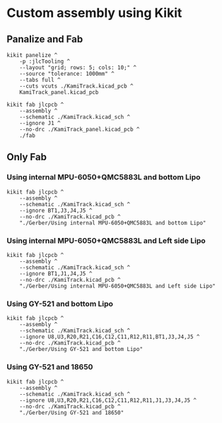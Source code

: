 # Custom assembly using Kikit


## Panalize and Fab
```batch
kikit panelize ^
    -p :jlcTooling ^
    --layout "grid; rows: 5; cols: 10;" ^
    --source "tolerance: 1000mm" ^
    --tabs full ^
    --cuts vcuts ./KamiTrack.kicad_pcb ^
    KamiTrack_panel.kicad_pcb

kikit fab jlcpcb ^
    --assembly ^
    --schematic ./KamiTrack.kicad_sch ^
    --ignore J1 ^
    --no-drc ./KamiTrack_panel.kicad_pcb ^
    ./fab
```

## Only Fab

### Using internal MPU-6050+QMC5883L and bottom Lipo
```batch
kikit fab jlcpcb ^
    --assembly ^
    --schematic ./KamiTrack.kicad_sch ^
    --ignore BT1,J3,J4,J5 ^
    --no-drc ./KamiTrack.kicad_pcb ^
    "./Gerber/Using internal MPU-6050+QMC5883L and bottom Lipo"
```
### Using internal MPU-6050+QMC5883L and Left side Lipo
```batch
kikit fab jlcpcb ^
    --assembly ^
    --schematic ./KamiTrack.kicad_sch ^
    --ignore BT1,J1,J4,J5 ^
    --no-drc ./KamiTrack.kicad_pcb ^
    "./Gerber/Using internal MPU-6050+QMC5883L and Left side Lipo"
```

### Using GY-521 and bottom Lipo
```batch
kikit fab jlcpcb ^
    --assembly ^
    --schematic ./KamiTrack.kicad_sch ^
    --ignore U8,U3,R20,R21,C16,C12,C11,R12,R11,BT1,J3,J4,J5 ^
    --no-drc ./KamiTrack.kicad_pcb ^
    "./Gerber/Using GY-521 and bottom Lipo"

```

### Using GY-521 and 18650
```batch
kikit fab jlcpcb ^
    --assembly ^
    --schematic ./KamiTrack.kicad_sch ^
    --ignore U8,U3,R20,R21,C16,C12,C11,R12,R11,J1,J3,J4,J5 ^
    --no-drc ./KamiTrack.kicad_pcb ^
    "./Gerber/Using GY-521 and 18650"

```
